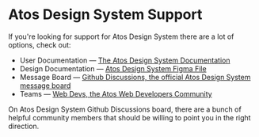 # Atos Design System Support

If you're looking for support for Atos Design System there are a lot of options, check out:

- User Documentation &mdash; [The Atos Design System Documentation](https://atos-design.github.io/web/latest/)
- Design Documentation &mdash; [Atos Design System Figma File](https://www.figma.com/file/E91x6A8TrQ5vyB8yZmMprj/Non-Alcatraz-Design-Library)
- Message Board &mdash; [Github Discussions, the official Atos Design System message board](https://github.com/orgs/ATOS-DESIGN/discussions)
- Teams &mdash; [Web Devs, the Atos Web Developers Community](https://teams.microsoft.com/l/channel/19%3af47ac2452f7742d29591818455a5f323%40thread.tacv2/Help%2520needed?groupId=62fd08fa-5bf5-472d-a970-78cb9492ce24&tenantId=33440fc6-b7c7-412c-bb73-0e70b0198d5a)

On Atos Design System Github Discussions board, there are a bunch of helpful community members that should be willing to point you in the right direction.
